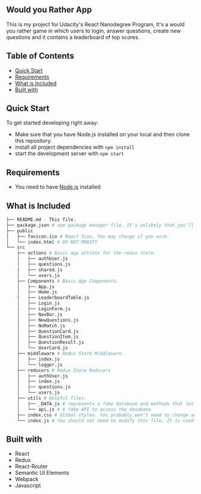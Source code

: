 ## Would you Rather App

This is my project for Udacity's React Nanodegree Program, It's a would you rather game in which users to login, answer questions, create new questions and it contains a leaderboard of top scores.

## Table of Contents

- [Quick Start](#quick-start)
- [Requirements](#Requirements)
- [What is Included](#What-is-Included)
- [Built with](#built-with)

## Quick Start

To get started developing right away:

- Make sure that you have Node.js installed on your local and then clone this repository.
- install all project dependencies with `npm install`
- start the development server with `npm start`

## Requirements

- You need to have [Node.js](https://nodejs.org/en/) installed

## What is Included

```bash
├── README.md - This file.
├── package.json # npm package manager file. It's unlikely that you'll need to modify this.
├── public
│   ├── favicon.ico # React Icon, You may change if you wish.
│   └── index.html # DO NOT MODIFY
└── src
    ├── actions # Basic app actions for the redux store.
    │   ├── authUser.js
    │   ├── questions.js
    |   ├── shared.js
    │   └── users.js
    ├── Components # Basic App Components.
    │   ├── App.js
    │   ├── Home.js
    |   ├── LeaderboardTable.js
    │   ├── Login.js
    │   ├── LoginForm.js
    │   ├── NavBar.js
    │   ├── NewQuestions.js
    │   ├── NoMatch.js
    │   ├── QuestionCard.js
    │   ├── QuestionItem.js
    │   ├── QuestionResult.js
    │   └── UserCard.js
    ├── middleware # Redux Store Middleware.
    │   ├── index.js
    │   └── logger.js
    ├── reducers # Redux Store Reducers
    │   ├── authUser.js
    │   ├── index.js
    │   ├── questions.js
    │   └── users.js
    ├── utils # Helpful files.
    │   ├── _DATA.js # represents a fake database and methods that let you access the data
    │   └── api.js # A fake API to access the database
    ├── index.css # Global styles. You probably won't need to change anything here.
    └── index.js # You should not need to modify this file. It is used for DOM rendering only.
```

## Built with

- React
- Redux
- React-Router
- Semantic UI Elements
- Webpack
- Javascript
